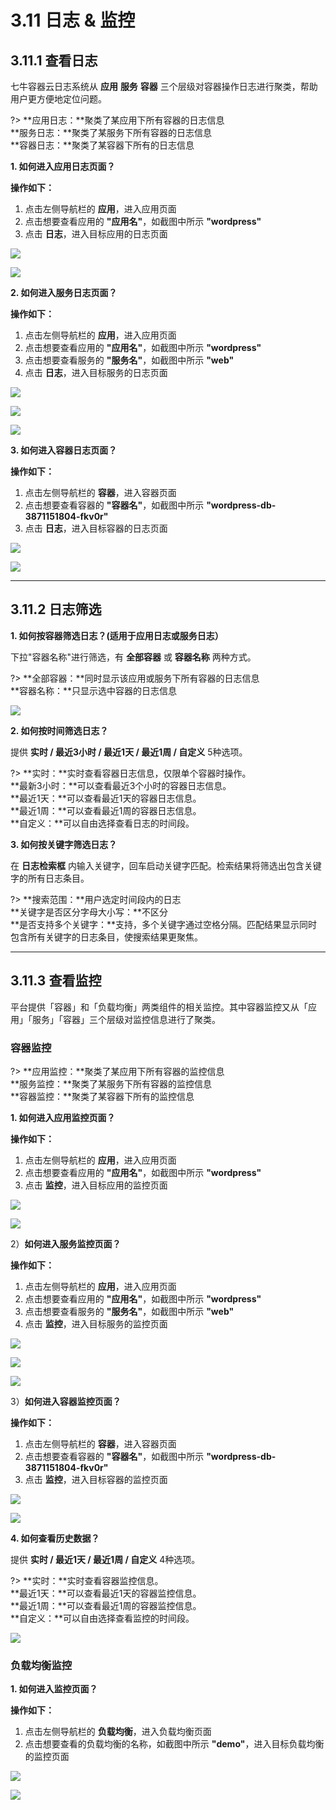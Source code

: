 # 3.11 日志 & 监控

## 3.11.1 查看日志

七牛容器云日志系统从 **应用** **服务** **容器** 三个层级对容器操作日志进行聚类，帮助用户更方便地定位问题。

?> **应用日志：**聚类了某应用下所有容器的日志信息  
   **服务日志：**聚类了某服务下所有容器的日志信息  
   **容器日志：**聚类了某容器下所有的日志信息

**1. 如何进入应用日志页面？**  

**操作如下：**  
1. 点击左侧导航栏的 **应用**，进入应用页面
2. 点击想要查看应用的 **"应用名"**，如截图中所示 **"wordpress"**
3. 点击 **日志**，进入目标应用的日志页面

![](_figures/user-guide/app.png)
    
![](_figures/user-guide/log-monitor-app.png)
        
**2. 如何进入服务日志页面？**  

**操作如下：**  

1. 点击左侧导航栏的 **应用**，进入应用页面  
2. 点击想要查看应用的 **"应用名"**，如截图中所示 **"wordpress"**  
3. 点击想要查看服务的 **"服务名"**，如截图中所示 **"web"**  
4. 点击 **日志**，进入目标服务的日志页面
    
![](_figures/user-guide/app.png)

![](_figures/user-guide/app-services.png)

![](_figures/user-guide/app-log.png)

**3. 如何进入容器日志页面？**

**操作如下：**  

1. 点击左侧导航栏的 **容器**，进入容器页面  
2. 点击想要查看容器的 **"容器名"**，如截图中所示 **"wordpress-db-3871151804-fkv0r"**  
3. 点击 **日志**，进入目标容器的日志页面
    
![](_figures/user-guide/log-monitor-container-1.png)

![](_figures/user-guide/log-container.png)

***
## 3.11.2 日志筛选

**1. 如何按容器筛选日志？(适用于应用日志或服务日志）**

下拉"容器名称"进行筛选，有 **全部容器** 或 **容器名称** 两种方式。

?> **全部容器：**同时显示该应用或服务下所有容器的日志信息  
   **容器名称：**只显示选中容器的日志信息

![](_figures/user-guide/app-log-container-name.png)

**2. 如何按时间筛选日志？**

提供 **实时 / 最近3小时 / 最近1天 / 最近1周 / 自定义** 5种选项。

?> **实时：**实时查看容器日志信息，仅限单个容器时操作。  
   **最新3小时：**可以查看最近3个小时的容器日志信息。  
   **最近1天：**可以查看最近1天的容器日志信息。  
   **最近1周：**可以查看最近1周的容器日志信息。  
   **自定义：**可以自由选择查看日志的时间段。

**3. 如何按关键字筛选日志？**

在 **日志检索框** 内输入关键字，回车启动关键字匹配。检索结果将筛选出包含关键字的所有日志条目。

?> **搜索范围：**用户选定时间段内的日志  
   **关键字是否区分字母大小写：**不区分  
   **是否支持多个关键字：**支持，多个关键字通过空格分隔。匹配结果显示同时包含所有关键字的日志条目，使搜索结果更聚焦。

***
## 3.11.3 查看监控

平台提供「容器」和「负载均衡」两类组件的相关监控。其中容器监控又从「应用」「服务」「容器」三个层级对监控信息进行了聚类。

### 容器监控

?> **应用监控：**聚类了某应用下所有容器的监控信息  
   **服务监控：**聚类了某服务下所有容器的监控信息  
   **容器监控：**聚类了某容器下所有的监控信息

**1. 如何进入应用监控页面？**  

**操作如下：**
1. 点击左侧导航栏的 **应用**，进入应用页面
2. 点击想要查看应用的 **"应用名"**，如截图中所示 **"wordpress"**
3. 点击 **监控**，进入目标应用的监控页面
    
![](_figures/user-guide/app.png)

![](_figures/user-guide/log-monitor-app.png)

2）<span id="jump32">**如何进入服务监控页面？**</span>

**操作如下：**  
1. 点击左侧导航栏的 **应用**，进入应用页面  
2. 点击想要查看应用的 **"应用名"**，如截图中所示 **"wordpress"**  
3. 点击想要查看服务的 **"服务名"**，如截图中所示 **"web"**  
4. 点击 **监控**，进入目标服务的监控页面

![](_figures/user-guide/app.png)

![](_figures/user-guide/app-services.png)

![](_figures/user-guide/service-monitor-2.png)

3）<span id="jump33">**如何进入容器监控页面？**</span>

**操作如下：**  
1. 点击左侧导航栏的 **容器**，进入容器页面  
2. 点击想要查看容器的 **"容器名"**，如截图中所示 **"wordpress-db-3871151804-fkv0r"**  
3. 点击 **监控**，进入目标容器的监控页面
    
![](_figures/user-guide/log-monitor-container-1.png)

![](_figures/user-guide/monitor-container.png)

**4. 如何查看历史数据？**

提供 **实时 / 最近1天 / 最近1周 / 自定义** 4种选项。

?> **实时：**实时查看容器监控信息。  
   **最近1天：**可以查看最近1天的容器监控信息。  
   **最近1周：**可以查看最近1周的容器监控信息。  
   **自定义：**可以自由选择查看监控的时间段。

![](_figures/user-guide/service-monitor.png)

### 负载均衡监控

**1. 如何进入监控页面？**  

**操作如下：**
1. 点击左侧导航栏的 **负载均衡**，进入负载均衡页面
2. 点击想要查看的负载均衡的名称，如截图中所示 **"demo"**，进入目标负载均衡的监控页面
    
![](_figures/user-guide/log-monitor-loadbalance.png)

![](_figures/user-guide/loadbalance-7-monitor.png)
